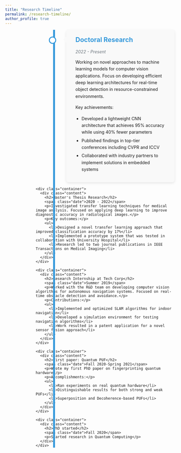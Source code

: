 ```yaml
---
title: "Research Timeline"
permalink: /research-timeline/
author_profile: true
---
```


<style>
/* Reset minimal-mistakes theme settings */
.page {
  width: 100% !important;
  padding: 0 !important;
  float: none !important;
  margin-top: 0 !important;
  margin-bottom: 0 !important;
}

.page__content {
  width: 100% !important;
  padding: 0 !important;
  float: none !important;
  margin-top: 0 !important;
  margin-bottom: 0 !important;
}

.page__inner-wrap {
  width: 100% !important;
  padding: 0 !important;
  margin: 0 !important;
}

.page__header {
  margin-bottom: 0 !important;
}

/* Main container for the timeline */
.timeline-container {
  position: relative;
  width: 85%;
  margin-left: 220px; /* Adjust based on your sidebar width */
  padding: 0; /* Remove top padding */
  margin-top: 0;
}

/* Page title - move it to prevent overlap */
h1.page__title, 
.page__title {
  margin-left: 220px; /* Match container margin */
  padding-top: 0; /* Remove top padding */
  padding-bottom: 0;
  margin-top: 0; /* Remove top margin */
  margin-bottom: 10px !important;
}

/* The vertical line */
.timeline {
  position: relative;
  width: 100%;
  padding: 0; /* Remove vertical padding */
}

.timeline::after {
  content: '';
  position: absolute;
  width: 6px;
  background-color: #3498db;
  top: 0;
  bottom: 0;
  left: 60px; /* Position line on the left */
  margin-left: -3px;
  z-index: 0;
}

/* Container for each timeline item */
.container {
  position: relative;
  background-color: inherit;
  width: calc(100% - 100px); /* Width minus the space for the line and some padding */
  margin-left: 100px; /* Space for the timeline and circle */
  margin-bottom: 15px; /* FIXED: Reduced from 30px to remove excessive vertical spacing */
}

/* The circles on the timeline */
.container::before {
  content: '';
  position: absolute;
  width: 18px;
  height: 18px;
  left: -60px; /* FIXED: Adjusted for perfect alignment with timeline */
  background-color: white;
  border: 3px solid #3498db;
  top: 22px;
  border-radius: 50%;
  z-index: 1;
  /* FIXED: Ensure center of circle aligns with timeline */
  transform: translateX(3px); /* Center the circle on the line */
}

/* Content styling */
.content {
  padding: 20px 30px;
  background-color: #f2f2f2;
  position: relative;
  border-radius: 8px;
  box-shadow: 0 3px 8px rgba(0,0,0,0.1);
  transition: all 0.3s ease;
  margin-top: 0; /* FIXED: Remove any top margin */
}

.content:hover {
  box-shadow: 0 5px 12px rgba(0,0,0,0.15);
  transform: translateX(5px);
}

/* Arrow pointing to the timeline */
.content::before {
  content: " ";
  height: 0;
  position: absolute;
  top: 22px;
  width: 0;
  z-index: 1;
  left: -10px;
  border: medium solid #f2f2f2;
  border-width: 10px 10px 10px 0;
  border-color: transparent #f2f2f2 transparent transparent;
}

/* Content styling */
.content h2 {
  margin-top: 0;
  color: #3498db;
  font-size: 1.5em;
}

.date {
  color: #6c757d;
  font-style: italic;
  margin-bottom: 15px;
  display: block;
}

.content p, .content ul {
  margin-bottom: 10px;
  font-size: 1em;
  line-height: 1.6;
}

.content ul {
  padding-left: 20px;
}

.content li {
  margin-bottom: 5px;
}

/* Alternating colors */
.container:nth-child(odd) .content {
  background-color: #f9f9f9;
}

.container:nth-child(odd) .content::before {
  border-color: transparent #f9f9f9 transparent transparent;
}

/* FIXED: Eliminate any gaps between containers */
.timeline > .container + .container {
  margin-top: 0;
}

/* Responsive layout */
@media screen and (max-width: 1024px) {
  .timeline-container {
    width: 90%;
    margin-left: 100px;
  }
}

@media screen and (max-width: 768px) {
  .timeline-container {
    width: 100%;
    margin-left: 0;
    padding: 0 15px;
  }
  
  h1.page__title, 
  .page__title {
    margin-left: 15px; /* Reduce margin on mobile */
    margin-top: 0;
  }
  
  .timeline::after {
    left: 30px;
  }
  
  .container {
    margin-left: 70px;
    width: calc(100% - 85px);
  }
  
  .container::before {
    left: -42px; /* Adjust circle position for mobile */
    transform: translateX(3px); /* FIXED: Maintain centering on line */
  }
}

@media screen and (max-width: 480px) {
  .content {
    padding: 15px 20px;
  }
  
  .container {
    margin-left: 60px;
    width: calc(100% - 75px);
  }
}
</style>

<div class="timeline-container">
  <div class="timeline">
    <div class="container">
      <div class="content">
        <h2>Doctoral Research</h2>
        <span class="date">2022 - Present</span>
        <p>Working on novel approaches to machine learning models for computer vision applications. Focus on developing efficient deep learning architectures for real-time object detection in resource-constrained environments.</p>
        <p>Key achievements:</p>
        <ul>
          <li>Developed a lightweight CNN architecture that achieves 95% accuracy while using 40% fewer parameters</li>
          <li>Published findings in top-tier conferences including CVPR and ICCV</li>
          <li>Collaborated with industry partners to implement solutions in embedded systems</li>
        </ul>
      </div>
    </div>
    
    <div class="container">
      <div class="content">
        <h2>Master's Thesis Research</h2>
        <span class="date">2020 - 2022</span>
        <p>Investigated transfer learning techniques for medical image analysis. Focused on applying deep learning to improve diagnostic accuracy in radiological images.</p>
        <p>Key outcomes:</p>
        <ul>
          <li>Designed a novel transfer learning approach that improved classification accuracy by 17%</li>
          <li>Implemented a prototype system that was tested in collaboration with University Hospital</li>
          <li>Research led to two journal publications in IEEE Transactions on Medical Imaging</li>
        </ul>
      </div>
    </div>
    
    <div class="container">
      <div class="content">
        <h2>Research Internship at Tech Corp</h2>
        <span class="date">Summer 2019</span>
        <p>Worked with the R&D team on developing computer vision algorithms for autonomous navigation systems. Focused on real-time obstacle detection and avoidance.</p>
        <p>Contributions:</p>
        <ul>
          <li>Implemented and optimized SLAM algorithms for indoor navigation</li>
          <li>Developed a simulation environment for testing navigation algorithms</li>
          <li>Work resulted in a patent application for a novel sensor fusion approach</li>
        </ul>
      </div>
    </div>
    
    <div class="container">
      <div class="content">
        <h2>First paper: Quantum PUF</h2>
        <span class="date">Fall 2020-Spring 2021</span>
        <p>Wrote my first PhD paper on fingerprinting quantum hardware</p>
        <p>Accomplishments:</p>
        <ul>
          <li>Ran experiments on real quantum hardware</li>
          <li>Distinguishable results for both strong and weak PUFs</li>
          <li>Superposition and Decoherence-based PUFs</li>
        </ul>
      </div>
    </div>
    
    <div class="container">
      <div class="content">
        <h2>PhD started</h2>
        <span class="date">Fall 2020</span>
        <p>Started research in Quantum Computing</p>
      </div>
    </div>
  </div>
</div>